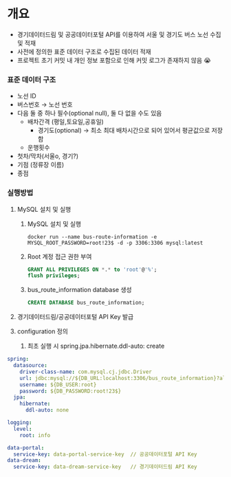 # 개요

* 경기데이터드림 및 공공데이터포털 API를 이용하여 서울 및 경기도 버스 노선 수집 및 적재
* 사전에 정의한 표준 데이터 구조로 수집된 데이터 적재
* 프로젝트 초기 커밋 내 개인 정보 포함으로 인해 커밋 로그가 존재하지 않음 😭

### 표준 데이터 구조

- 노선 ID
- 버스번호 → 노선 번호
- 다음 둘 중 하나 필수(optional null), 둘 다 없을 수도 있음
    - 배차간격 (평일,토요일,공휴일)
        - 경기도(optional) → 최소 최대 배차시간으로 되어 있어서 평균값으로 저장함
    - 운행횟수
- 첫차/막차(서울o, 경기?)
- 기점 (정류장 이름)
- 종점

### 실행방법

1. MySQL 설치 및 실행
    1. MySQL 설치 및 실행
        ```text
        docker run --name bus-route-information -e MYSQL_ROOT_PASSWORD=root!23$ -d -p 3306:3306 mysql:latest
        ```
    2. Root 계정 접근 권한 부여
        ```sql 
        GRANT ALL PRIVILEGES ON *.* to 'root'@'%';
        flush privileges;
        ``` 
    2. bus_route_information database 생성
        ```sql
        CREATE DATABASE bus_route_information;
        ``` 

2. 경기데이터드림/공공데이터포털 API Key 발급

3. configuration 정의
    1. 최초 실행 시 spring.jpa.hibernate.ddl-auto: create

```yaml
spring:
  datasource:
    driver-class-name: com.mysql.cj.jdbc.Driver
    url: jdbc:mysql://${DB_URL:localhost:3306/bus_route_information}?allowMultiQueries=true&useSSL=false&useUnicode=yes&characterEncoding=UTF-8&characterSetResults=UTF-8
    username: ${DB_USER:root}
    password: ${DB_PASSWORD:root!23$}
  jpa:
    hibernate:
      ddl-auto: none

logging:
  level:
    root: info

data-portal:
  service-key: data-portal-service-key  // 공공데이터포털 API Key
data-dream:
  service-key: data-dream-service-key   // 경기데이터드림 API Key
```